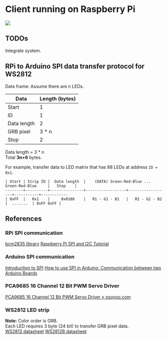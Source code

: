# Client running on Raspberry Pi
<img src="https://img.shields.io/badge/platform-linux-lightgrey.svg">

## TODOs
Integrate system.

## RPi to Arduino SPI data transfer protocol for WS2812
Data frame:
Assume there are n LEDs.

| Data | Length (bytes) |
| ---- | ---- |
| Start | 1 |
| ID | 1 |
| Data length | 2 |
| GRB pixel | 3 * n |
| Stop | 2 |

Data length = 3 * n  
Total **3n+6** bytes.  

For example, transfer data to LED matrix that has 88 LEDs at address `ID = 0x1`.  
```
| Start | Strip ID |  Data length  |    (DATA) Green-Red-Blue ... Green-Red-Blue     |   Stop    |
--------+----------+---------------+------------------+------------------+-----------+------------
| 0xFF  |   0x1    |     0x0108    |   R1 - G1 - B1   |   R2 - G2 - B2   |  .......  | 0xFF 0xFF |
```

## References
### RPi SPI communication
[bcm2835 library](https://www.airspayce.com/mikem/bcm2835/index.html)
[Raspberry Pi SPI and I2C Tutorial](https://learn.sparkfun.com/tutorials/raspberry-pi-spi-and-i2c-tutorial/all)

### Arduino SPI communication
[Introduction to SPI](https://arduino.stackexchange.com/questions/16348/how-do-you-use-spi-on-an-arduino)
[How to use SPI in Arduino: Communication between two Arduino Boards](https://circuitdigest.com/microcontroller-projects/arduino-spi-communication-tutorial)

### PCA9685 16 Channel 12 Bit PWM Servo Driver
[PCA9685 16 Channel 12 Bit PWM Servo Driver « osoyoo.com](https://osoyoo.com/2017/07/18/pca9685-16-channel-12-bit-pwm-servo-driver/)

### WS2812 LED strip
**Note:** Color order is GRB.  
Each LED requires 3 byte (24 bit) to transfer GRB pixel data.  
[WS2812 datasheet](https://cdn-shop.adafruit.com/datasheets/WS2812.pdf)
[WS2812B datasheet](https://cdn-shop.adafruit.com/datasheets/WS2812B.pdf)